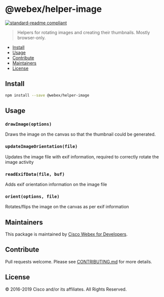# @webex/helper-image

[![standard-readme compliant](https://img.shields.io/badge/readme%20style-standard-brightgreen.svg?style=flat-square)](https://github.com/RichardLitt/standard-readme)

> Helpers for rotating images and creating their thumbnails. Mostly browser-only.

- [Install](#install)
- [Usage](#usage)
- [Contribute](#contribute)
- [Maintainers](#maintainers)
- [License](#license)

## Install

```bash
npm install --save @webex/helper-image
```

## Usage

### `drawImage(options)`

Draws the image on the canvas so that the thumbnail could be generated.

### `updateImageOrientation(file)`

Updates the image file with exif information, required to correctly rotate the image activity

### `readExifData(file, buf)`

Adds exif orientation information on the image file

### `orient(options, file)`

Rotates/flips the image on the canvas as per exif information

## Maintainers

This package is maintained by [Cisco Webex for Developers](https://developer.webex.com/).

## Contribute

Pull requests welcome. Please see [CONTRIBUTING.md](https://github.com/webex/spark-js-sdk/blob/master/CONTRIBUTING.md) for more details.

## License

© 2016-2019 Cisco and/or its affiliates. All Rights Reserved.

